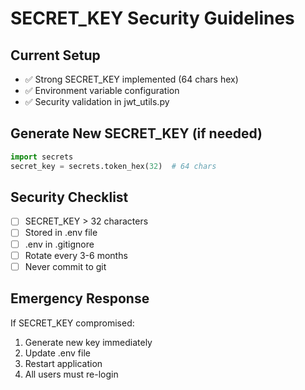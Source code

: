 # SECRET_KEY Security Guidelines

## Current Setup
- ✅ Strong SECRET_KEY implemented (64 chars hex)
- ✅ Environment variable configuration
- ✅ Security validation in jwt_utils.py

## Generate New SECRET_KEY (if needed)
```python
import secrets
secret_key = secrets.token_hex(32)  # 64 chars
```

## Security Checklist
- [ ] SECRET_KEY > 32 characters
- [ ] Stored in .env file
- [ ] .env in .gitignore
- [ ] Rotate every 3-6 months
- [ ] Never commit to git

## Emergency Response
If SECRET_KEY compromised:
1. Generate new key immediately
2. Update .env file
3. Restart application
4. All users must re-login
